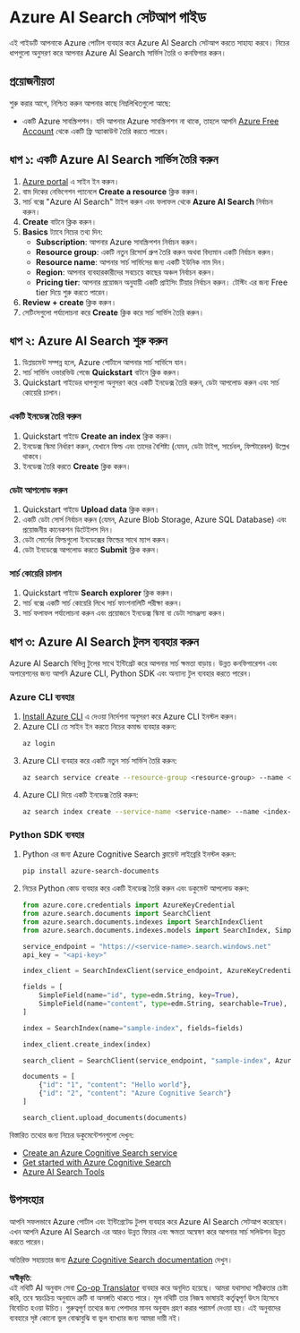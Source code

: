 <!--
CO_OP_TRANSLATOR_METADATA:
{
  "original_hash": "f0ce2d470f3efad6f8c7df376f416a4b",
  "translation_date": "2025-07-12T07:35:16+00:00",
  "source_file": "00-course-setup/AzureSearch.md",
  "language_code": "bn"
}
-->
# Azure AI Search সেটআপ গাইড

এই গাইডটি আপনাকে Azure পোর্টাল ব্যবহার করে Azure AI Search সেটআপ করতে সাহায্য করবে। নিচের ধাপগুলো অনুসরণ করে আপনার Azure AI Search সার্ভিস তৈরি ও কনফিগার করুন।

## প্রয়োজনীয়তা

শুরু করার আগে, নিশ্চিত করুন আপনার কাছে নিম্নলিখিতগুলো আছে:

- একটি Azure সাবস্ক্রিপশন। যদি আপনার Azure সাবস্ক্রিপশন না থাকে, তাহলে আপনি [Azure Free Account](https://azure.microsoft.com/free/?wt.mc_id=studentamb_258691) থেকে একটি ফ্রি অ্যাকাউন্ট তৈরি করতে পারেন।

## ধাপ ১: একটি Azure AI Search সার্ভিস তৈরি করুন

1. [Azure portal](https://portal.azure.com/?wt.mc_id=studentamb_258691) এ সাইন ইন করুন।
2. বাম দিকের নেভিগেশন প্যানেলে **Create a resource** ক্লিক করুন।
3. সার্চ বক্সে "Azure AI Search" টাইপ করুন এবং ফলাফল থেকে **Azure AI Search** নির্বাচন করুন।
4. **Create** বাটনে ক্লিক করুন।
5. **Basics** ট্যাবে নিচের তথ্য দিন:
   - **Subscription**: আপনার Azure সাবস্ক্রিপশন নির্বাচন করুন।
   - **Resource group**: একটি নতুন রিসোর্স গ্রুপ তৈরি করুন অথবা বিদ্যমান একটি নির্বাচন করুন।
   - **Resource name**: আপনার সার্চ সার্ভিসের জন্য একটি ইউনিক নাম দিন।
   - **Region**: আপনার ব্যবহারকারীদের সবচেয়ে কাছের অঞ্চল নির্বাচন করুন।
   - **Pricing tier**: আপনার প্রয়োজন অনুযায়ী একটি প্রাইসিং টিয়ার নির্বাচন করুন। টেস্টিং এর জন্য Free tier দিয়ে শুরু করতে পারেন।
6. **Review + create** ক্লিক করুন।
7. সেটিংসগুলো পর্যালোচনা করে **Create** ক্লিক করে সার্চ সার্ভিস তৈরি করুন।

## ধাপ ২: Azure AI Search শুরু করুন

1. ডিপ্লয়মেন্ট সম্পন্ন হলে, Azure পোর্টালে আপনার সার্চ সার্ভিসে যান।
2. সার্চ সার্ভিস ওভারভিউ পেজে **Quickstart** বাটনে ক্লিক করুন।
3. Quickstart গাইডের ধাপগুলো অনুসরণ করে একটি ইনডেক্স তৈরি করুন, ডেটা আপলোড করুন এবং সার্চ কোয়েরি চালান।

### একটি ইনডেক্স তৈরি করুন

1. Quickstart গাইডে **Create an index** ক্লিক করুন।
2. ইনডেক্স স্কিমা নির্ধারণ করুন, যেখানে ফিল্ড এবং তাদের বৈশিষ্ট্য (যেমন, ডেটা টাইপ, সার্চেবল, ফিল্টারেবল) উল্লেখ থাকবে।
3. ইনডেক্স তৈরি করতে **Create** ক্লিক করুন।

### ডেটা আপলোড করুন

1. Quickstart গাইডে **Upload data** ক্লিক করুন।
2. একটি ডেটা সোর্স নির্বাচন করুন (যেমন, Azure Blob Storage, Azure SQL Database) এবং প্রয়োজনীয় কানেকশন ডিটেইলস দিন।
3. ডেটা সোর্সের ফিল্ডগুলো ইনডেক্সের ফিল্ডের সাথে ম্যাপ করুন।
4. ডেটা ইনডেক্সে আপলোড করতে **Submit** ক্লিক করুন।

### সার্চ কোয়েরি চালান

1. Quickstart গাইডে **Search explorer** ক্লিক করুন।
2. সার্চ বক্সে একটি সার্চ কোয়েরি লিখে সার্চ ফাংশনালিটি পরীক্ষা করুন।
3. সার্চ ফলাফল পর্যালোচনা করুন এবং প্রয়োজনে ইনডেক্স স্কিমা বা ডেটা সামঞ্জস্য করুন।

## ধাপ ৩: Azure AI Search টুলস ব্যবহার করুন

Azure AI Search বিভিন্ন টুলের সাথে ইন্টিগ্রেট করে আপনার সার্চ ক্ষমতা বাড়ায়। উন্নত কনফিগারেশন এবং অপারেশনের জন্য আপনি Azure CLI, Python SDK এবং অন্যান্য টুল ব্যবহার করতে পারেন।

### Azure CLI ব্যবহার

1. [Install Azure CLI](https://learn.microsoft.com/en-us/cli/azure/install-azure-cli?wt.mc_id=studentamb_258691) এ দেওয়া নির্দেশনা অনুসরণ করে Azure CLI ইনস্টল করুন।
2. Azure CLI তে সাইন ইন করতে নিচের কমান্ড ব্যবহার করুন:
   ```bash
   az login
   ```
3. Azure CLI ব্যবহার করে একটি নতুন সার্চ সার্ভিস তৈরি করুন:
   ```bash
   az search service create --resource-group <resource-group> --name <service-name> --sku Free
   ```
4. Azure CLI দিয়ে একটি ইনডেক্স তৈরি করুন:
   ```bash
   az search index create --service-name <service-name> --name <index-name> --fields "field1:type, field2:type"
   ```

### Python SDK ব্যবহার

1. Python এর জন্য Azure Cognitive Search ক্লায়েন্ট লাইব্রেরি ইনস্টল করুন:
   ```bash
   pip install azure-search-documents
   ```
2. নিচের Python কোড ব্যবহার করে একটি ইনডেক্স তৈরি করুন এবং ডকুমেন্ট আপলোড করুন:
   ```python
   from azure.core.credentials import AzureKeyCredential
   from azure.search.documents import SearchClient
   from azure.search.documents.indexes import SearchIndexClient
   from azure.search.documents.indexes.models import SearchIndex, SimpleField, edm

   service_endpoint = "https://<service-name>.search.windows.net"
   api_key = "<api-key>"

   index_client = SearchIndexClient(service_endpoint, AzureKeyCredential(api_key))

   fields = [
       SimpleField(name="id", type=edm.String, key=True),
       SimpleField(name="content", type=edm.String, searchable=True),
   ]

   index = SearchIndex(name="sample-index", fields=fields)

   index_client.create_index(index)

   search_client = SearchClient(service_endpoint, "sample-index", AzureKeyCredential(api_key))

   documents = [
       {"id": "1", "content": "Hello world"},
       {"id": "2", "content": "Azure Cognitive Search"}
   ]

   search_client.upload_documents(documents)
   ```

বিস্তারিত তথ্যের জন্য নিচের ডকুমেন্টেশনগুলো দেখুন:

- [Create an Azure Cognitive Search service](https://learn.microsoft.com/en-us/azure/search/search-create-service-portal?wt.mc_id=studentamb_258691)
- [Get started with Azure Cognitive Search](https://learn.microsoft.com/en-us/azure/search/search-get-started-portal?wt.mc_id=studentamb_258691)
- [Azure AI Search Tools](https://learn.microsoft.com/en-us/azure/ai-services/agents/how-to/tools/azure-ai-search?tabs=azurecli%2Cpython&pivots=code-examples?wt.mc_id=studentamb_258691)

## উপসংহার

আপনি সফলভাবে Azure পোর্টাল এবং ইন্টিগ্রেটেড টুলস ব্যবহার করে Azure AI Search সেটআপ করেছেন। এখন আপনি Azure AI Search এর আরও উন্নত ফিচার এবং ক্ষমতা অন্বেষণ করে আপনার সার্চ সলিউশন উন্নত করতে পারেন।

অতিরিক্ত সহায়তার জন্য [Azure Cognitive Search documentation](https://learn.microsoft.com/en-us/azure/search/?wt.mc_id=studentamb_258691) দেখুন।

**অস্বীকৃতি**:  
এই নথিটি AI অনুবাদ সেবা [Co-op Translator](https://github.com/Azure/co-op-translator) ব্যবহার করে অনূদিত হয়েছে। আমরা যথাসাধ্য সঠিকতার চেষ্টা করি, তবে স্বয়ংক্রিয় অনুবাদে ত্রুটি বা অসঙ্গতি থাকতে পারে। মূল নথিটি তার নিজস্ব ভাষায়ই কর্তৃত্বপূর্ণ উৎস হিসেবে বিবেচিত হওয়া উচিত। গুরুত্বপূর্ণ তথ্যের জন্য পেশাদার মানব অনুবাদ গ্রহণ করার পরামর্শ দেওয়া হয়। এই অনুবাদের ব্যবহারে সৃষ্ট কোনো ভুল বোঝাবুঝি বা ভুল ব্যাখ্যার জন্য আমরা দায়ী নই।